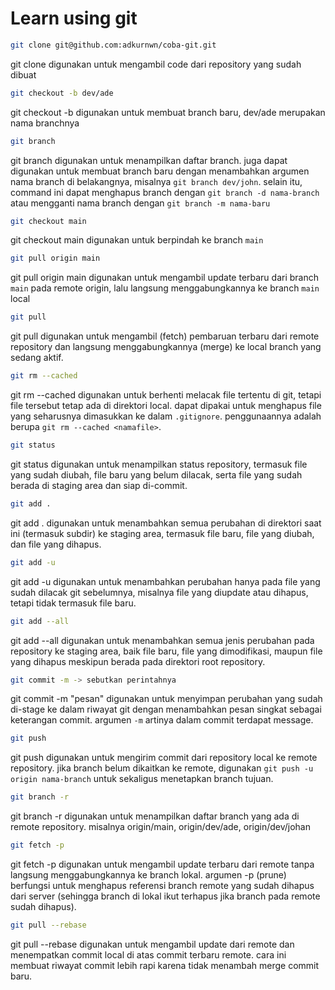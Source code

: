 
# Learn using git

```sh
git clone git@github.com:adkurnwn/coba-git.git
```
git clone digunakan untuk mengambil code dari repository yang sudah dibuat

```sh
git checkout -b dev/ade
```
git checkout -b digunakan untuk membuat branch baru, dev/ade merupakan nama branchnya



```sh
git branch
```
git branch digunakan untuk menampilkan daftar branch. juga dapat digunakan untuk membuat branch baru dengan menambahkan argumen nama branch di belakangnya, misalnya `git branch dev/john`. selain itu, command ini dapat menghapus branch dengan `git branch -d nama-branch` atau mengganti nama branch dengan `git branch -m nama-baru`

```sh
git checkout main
```
git checkout main digunakan untuk berpindah ke branch `main`

```sh
git pull origin main
```
git pull origin main digunakan untuk mengambil update terbaru dari branch `main` pada remote origin, lalu langsung menggabungkannya ke branch `main` local

```sh
git pull
```
git pull digunakan untuk mengambil (fetch) pembaruan terbaru dari remote repository dan langsung menggabungkannya (merge) ke local branch yang sedang aktif.

```sh
git rm --cached
```
git rm --cached digunakan untuk berhenti melacak file tertentu di git, tetapi file tersebut tetap ada di direktori local. dapat dipakai untuk menghapus file yang seharusnya dimasukkan ke dalam `.gitignore`. penggunaannya adalah berupa `git rm --cached <namafile>`.

```sh
git status
```
git status digunakan untuk menampilkan status repository, termasuk file yang sudah diubah, file baru yang belum dilacak, serta file yang sudah berada di staging area dan siap di-commit.

```sh
git add .
```
git add . digunakan untuk menambahkan semua perubahan di direktori saat ini (termasuk subdir) ke staging area, termasuk file baru, file yang diubah, dan file yang dihapus.

```sh
git add -u
```
git add -u digunakan untuk menambahkan perubahan hanya pada file yang sudah dilacak git sebelumnya, misalnya file yang diupdate atau dihapus, tetapi tidak termasuk file baru.

```sh
git add --all
```
git add --all digunakan untuk menambahkan semua jenis perubahan pada repository ke staging area, baik file baru, file yang dimodifikasi, maupun file yang dihapus meskipun berada pada direktori root repository.

```sh
git commit -m -> sebutkan perintahnya
```
git commit -m "pesan" digunakan untuk menyimpan perubahan yang sudah di-stage ke dalam riwayat git dengan menambahkan pesan singkat sebagai keterangan commit. argumen `-m` artinya dalam commit terdapat message.

```sh
git push
```
git push digunakan untuk mengirim commit dari repository local ke remote repository. jika branch belum dikaitkan ke remote, digunakan `git push -u origin nama-branch` untuk sekaligus menetapkan branch tujuan.

```sh
git branch -r
```
git branch -r digunakan untuk menampilkan daftar branch yang ada di remote repository. misalnya origin/main, origin/dev/ade, origin/dev/johan

```sh
git fetch -p
```
git fetch -p digunakan untuk mengambil update terbaru dari remote tanpa langsung menggabungkannya ke branch lokal. argumen -p (prune) berfungsi untuk menghapus referensi branch remote yang sudah dihapus dari server (sehingga branch di lokal ikut terhapus jika branch pada remote sudah dihapus).

```sh
git pull --rebase
```
git pull --rebase digunakan untuk mengambil update dari remote dan menempatkan commit local di atas commit terbaru remote. cara ini membuat riwayat commit lebih rapi karena tidak menambah merge commit baru.